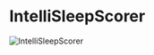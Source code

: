# IntelliSleepScorer
![IntelliSleepScorer]([logo.png](https://sites.broadinstitute.org/files/styles/original/public/pan-lab/files/logo.webp?itok=yV81aERP) "logo")
